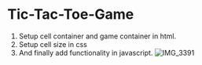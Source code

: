 # Tic-Tac-Toe-Game
1. Setup cell container and game container in html.
2. Setup cell size in css
3. And finally add functionality in javascript.
![IMG_3391](https://github.com/sayed1602/Tic-Tac-Toe-Game/assets/140027043/04aadff0-db68-4822-9395-2e761c802147)
